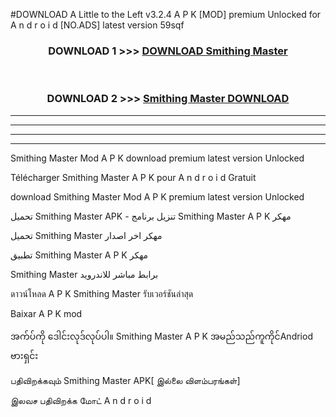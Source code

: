 #DOWNLOAD A Little to the Left v3.2.4 A P K [MOD] premium Unlocked for A n d r o i d [NO.ADS] latest version 59sqf 



<div align="center">

<h3>DOWNLOAD 1 >>> <a href="https://getmod1.web.app/?judule=Btd Battles">DOWNLOAD Smithing Master </a></h3><br>

<h3>DOWNLOAD 2 >>> <a href="https://getmod1.web.app/?judule=Btd Battles">Smithing Master  DOWNLOAD </a></h3>

</div>


----------------------------------------------------------

----------------------------------------------------------

----------------------------------------------------------

----------------------------------------------------------


Smithing Master  Mod A P K download premium latest version Unlocked

Télécharger Smithing Master  A P K pour A n d r o i d Gratuit

download Smithing Master  Mod A P K premium latest version Unlocked

تحميل Smithing Master  APK - تنزيل برنامج Smithing Master  A P K مهكر

تحميل Smithing Master  مهكر اخر اصدار

تطبيق Smithing Master  A P K مهكر

Smithing Master  برابط مباشر للاندرويد

ดาวน์โหลด A P K Smithing Master  รับเวอร์ชันล่าสุด

Baixar A P K mod

အက်ပ်ကို ဒေါင်းလုဒ်လုပ်ပါ။ Smithing Master  A P K အမည်သည်ကူကိုင်Andriod ဗားရှင်း

பதிவிறக்கவும் Smithing Master  APK[ இல்லை விளம்பரங்கள்] 
 
இலவச பதிவிறக்க மோட் A n d r o i d



